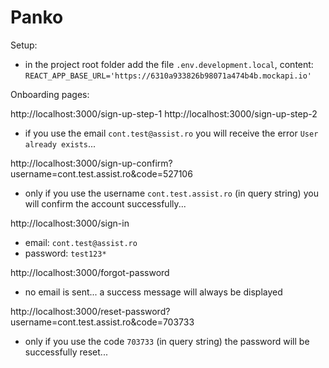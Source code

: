 # Panko

Setup:

- in the project root folder add the file `.env.development.local`, content:
  `REACT_APP_BASE_URL='https://6310a933826b98071a474b4b.mockapi.io'`

Onboarding pages:

http://localhost:3000/sign-up-step-1
http://localhost:3000/sign-up-step-2

- if you use the email `cont.test@assist.ro` you will receive the error `User already exists`...

http://localhost:3000/sign-up-confirm?username=cont.test.assist.ro&code=527106

- only if you use the username `cont.test.assist.ro` (in query string) you will confirm the account successfully...

http://localhost:3000/sign-in

- email: `cont.test@assist.ro`
- password: `test123*`

http://localhost:3000/forgot-password

- no email is sent... a success message will always be displayed

http://localhost:3000/reset-password?username=cont.test.assist.ro&code=703733

- only if you use the code `703733` (in query string) the password will be successfully reset...

